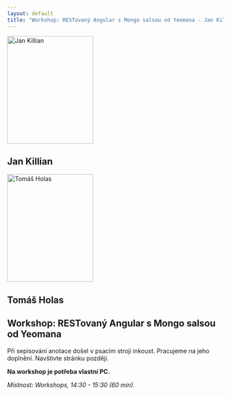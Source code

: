 ```yaml
---
layout: default
title: "Workshop: RESTovaný Angular s Mongo salsou od Yeomana - Jan Killian, Tomáš Holas"
---
```


<section id="speakers" class="row speakers-detail">
  <div class="speaker lab span3 nohover">
    <a href="https://plus.google.com/106285225234349311942/posts">
      <img src="/data/imgs/recnici/jan-killian.jpg" width="200" height="250" alt="Jan Killian">
    </a>
    <div class="info">
      <h2>Jan Killian</h2>
    </div>
  </div>
  <div class="speaker lab span3 nohover">
    <a href="https://plus.google.com/111424308047237550131/posts">
      <img src="/data/imgs/recnici/tomas-holas.jpg" width="200" height="250" alt="Tomáš Holas">
    </a>
    <div class="info">
      <h2>Tomáš Holas</h2>
    </div>
  </div>
  <div class="span6 talk-info">
    <h1>Workshop: RESTovaný Angular s Mongo salsou od Yeomana</h1>
    <p>Při sepisování anotace došel v psacím stroji inkoust. Pracujeme na jeho doplnění. Navštivte stránku později.</p>
    <p><strong>Na workshop je potřeba vlastní PC.</strong></p>
    <p><em>Místnost: Workshops, 14:30 - 15:30 (60 min).</em></p>
  </div>
</section>